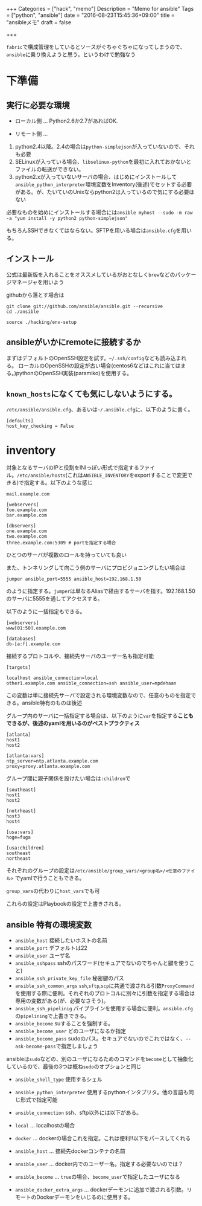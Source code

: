 +++
Categories = ["hack", "memo"]
Description = "Memo for ansible"
Tags = ["python", "ansible"]
date = "2016-08-23T15:45:36+09:00"
title = "ansibleメモ"
draft = false

+++

`fabric`で構成管理をしているとソースがぐちゃぐちゃになってしまうので、`ansible`に乗り換えようと思う。というわけで勉強なう

# 下準備

## 実行に必要な環境

* ローカル側 ... Python2.6か2.7があればOK.

* リモート側 ...
 1. python2.4以降。2.4の場合は`python-simplejson`が入っていないので、それも必要
 2. SELinuxが入っている場合、`libselinux-python`を最初に入れておかないとファイルの転送ができない。
 3. python2.xが入っていないサーバの場合、はじめにインストールして`ansible_python_interpreter`環境変数をInventory(後述)でセットする必要がある。が、たいていのUnixならpython2は入っているので気にする必要はない

必要なものを始めにインストールする場合には`ansible myhost --sudo -m raw -a "yum install -y python2 python-simplejson"`

もちろんSSHできなくてはならない。SFTPを用いる場合は`ansible.cfg`を用いる。

## インストール

公式は最新版を入れることをオススメしているがおとなしく`brew`などのパッケージマネージャを用いよう

githubから落とす場合は

```
git clone git://github.com/ansible/ansible.git --recursive
cd ./ansible

source ./hacking/env-setup
```

## ansibleがいかにremoteに接続するか

まずはデフォルトのOpenSSH設定を試す。`~/.ssh/config`なども読み込まれる。
ローカルのOpenSSHの設定が古い場合(centos6などはこれに当てはまる。)pythonのOpenSSH実装(paramiko)を使用する。

## `known_hosts`になくても気にしないようにする。

`/etc/ansible/ansible.cfg`、あるいは`~/.ansible.cfg`に、以下のように書く。

```
[defaults]
host_key_checking = False

```

# inventory

対象となるサーバのIPと役割をINIっぽい形式で指定するファイル。`/etc/ansible/hosts`(これは`ANSIBLE_INVENTORY`をexportすることで変更できる)で指定する。以下のような感じ

```
mail.example.com

[webservers]
foo.example.com
bar.example.com

[dbservers]
one.example.com
two.example.com
three.example.com:5309 # portを指定する場合

```

ひとつのサーバが複数のロールを持っていても良い

また、トンネリングして向こう側のサーバにプロビジョニングしたい場合は

```
jumper ansible_port=5555 ansible_host=192.168.1.50
```

のように指定する。`jumper`は単なるAliasで経由するサーバを指す。192.168.1.50のサーバに5555を通してアクセスする。

以下のように一括指定もできる。

```
[webservers]
www[01:50].example.com

[databases]
db-[a:f].example.com
```

接続するプロトコルや、接続先サーバのユーザー名も指定可能

```
[targets]

localhost ansible_connection=local
other1.example.com ansible_connection=ssh ansible_user=mpdehaan

```

この変数は単に接続先サーバで設定される環境変数なので、任意のものを指定できる。ansible特有のものは後述

グループ内のサーバに一括指定する場合は、以下のように`var`を指定する**こともできるが、後述のyamlを用いるのがベストプラクティス**

```
[atlanta]
host1
host2

[atlanta:vars]
ntp_server=ntp.atlanta.example.com
proxy=proxy.atlanta.example.com
```

グループ間に親子関係を設けたい場合は`:children`で

```
[southeast]
host1
host2

[notrheast]
host3
host4

[usa:vars]
hoge=fuga

[usa:children]
southeast
northeast
```

それぞれのグループの設定は`/etc/ansible/group_vars/<group名>/<任意のファイル>` でyamlで行うこともできる。

`group_vars`の代わりに`host_vars`でも可

これらの設定はPlaybookの設定で上書きされる。

## ansible 特有の環境変数

* `ansible_host` 接続したいホストの名前
* `ansible_port` デフォルトは22
* `ansible_user` ユーザ名
* `ansible_sshpass` sshのパスワード(セキュアでないのでちゃんと鍵を使うこと)
* `ansible_ssh_private_key_file` 秘密鍵のパス
* `ansible_ssh_common_args` `ssh`,`sftp`,`scp`に共通で渡される引数`ProxyCommand`を使用する際に便利。それぞれのプロトコルに別々に引数を指定する場合は専用の変数がある(が、必要なさそう)。
* `ansible_ssh_pipelinig` パイプラインを使用する場合に便利。`ansible.cfg`の`pipelining`で上書きできる。
* `ansible_become` suすることを強制する。
* `ansible_become_user` どのユーザになるか指定
* `ansible_become_pass` sudoのパス。セキュアでないのでこれではなく、`--ask-become-pass`で指定しましょう

ansibleは`sudo`などの、別のユーザになるためのコマンドを`become`として抽象化しているので、最後の3つは概ね`sudo`のオプションと同じ
* `ansible_shell_type` 使用するシェル
* `ansible_python_interpreter` 使用するpythonインタプリタ。他の言語も同じ形式で指定可能

* `ansible_connection` ssh、sftp以外には以下がある。
 * `local` ... localhostの場合
 * `docker` ... dockerの場合これを指定。これは便利!!以下をパースしてくれる
  * `ansible_host` ... 接続先dockerコンテナの名前
  * `ansible_user` ... docker内でのユーザー名。指定する必要ないのでは？
  * `ansible_become` ... `true`の場合、`become_user`で指定したユーザになる
  * `ansible_docker_extra_args` ... dockerデーモンに追加で渡される引数。リモートのDockerデーモンをいじるのに使用する。

